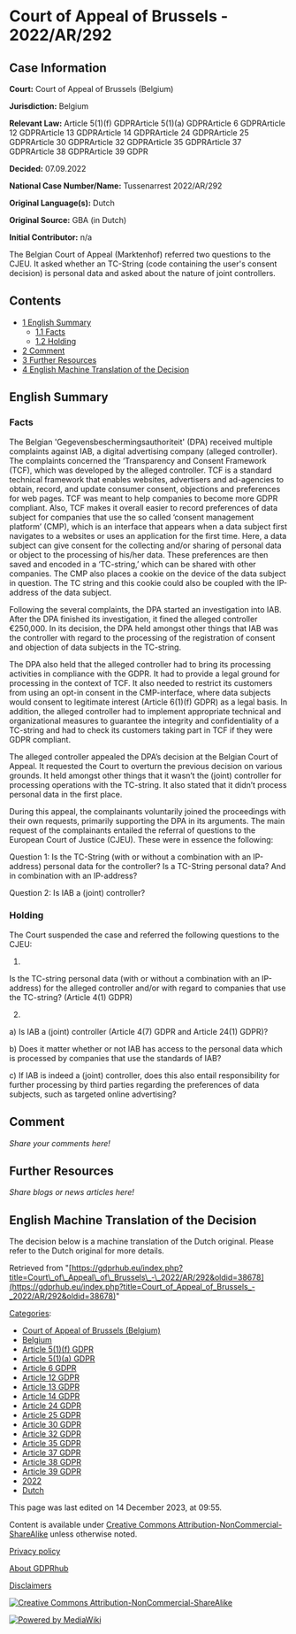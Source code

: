 # Court of Appeal of Brussels - 2022/AR/292

## Case Information

**Court:** Court of Appeal of Brussels (Belgium)

**Jurisdiction:** Belgium

**Relevant Law:** Article 5(1)(f) GDPRArticle 5(1)(a) GDPRArticle 6 GDPRArticle 12 GDPRArticle 13 GDPRArticle 14 GDPRArticle 24 GDPRArticle 25 GDPRArticle 30 GDPRArticle 32 GDPRArticle 35 GDPRArticle 37 GDPRArticle 38 GDPRArticle 39 GDPR

**Decided:** 07.09.2022

**National Case Number/Name:** Tussenarrest 2022/AR/292

**Original Language(s):** Dutch

**Original Source:** GBA (in Dutch)

**Initial Contributor:** n/a

The Belgian Court of Appeal (Marktenhof) referred two questions to the CJEU. It asked whether an TC-String (code containing the user's consent decision) is personal data and asked about the nature of joint controllers.

## Contents

*   [1 English Summary](#English_Summary)
    *   [1.1 Facts](#Facts)
    *   [1.2 Holding](#Holding)
*   [2 Comment](#Comment)
*   [3 Further Resources](#Further_Resources)
*   [4 English Machine Translation of the Decision](#English_Machine_Translation_of_the_Decision)

## English Summary

### Facts

The Belgian 'Gegevensbeschermingsauthoriteit' (DPA) received multiple complaints against IAB, a digital advertising company (alleged controller). The complaints concerned the ‘Transparency and Consent Framework (TCF), which was developed by the alleged controller. TCF is a standard technical framework that enables websites, advertisers and ad-agencies to obtain, record, and update consumer consent, objections and preferences for web pages. TCF was meant to help companies to become more GDPR compliant. Also, TCF makes it overall easier to record preferences of data subject for companies that use the so called ‘consent management platform’ (CMP), which is an interface that appears when a data subject first navigates to a websites or uses an application for the first time. Here, a data subject can give consent for the collecting and/or sharing of personal data or object to the processing of his/her data. These preferences are then saved and encoded in a ‘TC-string,’ which can be shared with other companies. The CMP also places a cookie on the device of the data subject in question. The TC string and this cookie could also be coupled with the IP-address of the data subject.

Following the several complaints, the DPA started an investigation into IAB. After the DPA finished its investigation, it fined the alleged controller €250,000. In its decision, the DPA held amongst other things that IAB was the controller with regard to the processing of the registration of consent and objection of data subjects in the TC-string.

The DPA also held that the alleged controller had to bring its processing activities in compliance with the GDPR. It had to provide a legal ground for processing in the context of TCF. It also needed to restrict its customers from using an opt-in consent in the CMP-interface, where data subjects would consent to legitimate interest (Article 6(1)(f) GDPR) as a legal basis. In addition, the alleged controller had to implement appropriate technical and organizational measures to guarantee the integrity and confidentiality of a TC-string and had to check its customers taking part in TCF if they were GDPR compliant.

The alleged controller appealed the DPA’s decision at the Belgian Court of Appeal. It requested the Court to overturn the previous decision on various grounds. It held amongst other things that it wasn’t the (joint) controller for processing operations with the TC-string. It also stated that it didn’t process personal data in the first place.  

During this appeal, the complainants voluntarily joined the proceedings with their own requests, primarily supporting the DPA in its arguments. The main request of the complainants entailed the referral of questions to the European Court of Justice (CJEU). These were in essence the following:

Question 1: Is the TC-String (with or without a combination with an IP-address) personal data for the controller? Is a TC-String personal data? And in combination with an IP-address?

Question 2: Is IAB a (joint) controller?

### Holding

The Court suspended the case and referred the following questions to the CJEU:

1)

Is the TC-string personal data (with or without a combination with an IP-address) for the alleged controller and/or with regard to companies that use the TC-string? (Article 4(1) GDPR)

2)

a) Is IAB a (joint) controller (Article 4(7) GDPR and Article 24(1) GDPR)?

b) Does it matter whether or not IAB has access to the personal data which is processed by companies that use the standards of IAB?

c) If IAB is indeed a (joint) controller, does this also entail responsibility for further processing by third parties regarding the preferences of data subjects, such as targeted online advertising?

## Comment

_Share your comments here!_

## Further Resources

_Share blogs or news articles here!_

## English Machine Translation of the Decision

The decision below is a machine translation of the Dutch original. Please refer to the Dutch original for more details.

Retrieved from "[https://gdprhub.eu/index.php?title=Court\_of\_Appeal\_of\_Brussels\_-\_2022/AR/292&oldid=38678](https://gdprhub.eu/index.php?title=Court_of_Appeal_of_Brussels_-_2022/AR/292&oldid=38678)"

[Categories](/index.php?title=Special:Categories "Special:Categories"):

*   [Court of Appeal of Brussels (Belgium)](/index.php?title=Category:Court_of_Appeal_of_Brussels_\(Belgium\) "Category:Court of Appeal of Brussels (Belgium)")
*   [Belgium](/index.php?title=Category:Belgium "Category:Belgium")
*   [Article 5(1)(f) GDPR](/index.php?title=Category:Article_5\(1\)\(f\)_GDPR "Category:Article 5(1)(f) GDPR")
*   [Article 5(1)(a) GDPR](/index.php?title=Category:Article_5\(1\)\(a\)_GDPR "Category:Article 5(1)(a) GDPR")
*   [Article 6 GDPR](/index.php?title=Category:Article_6_GDPR "Category:Article 6 GDPR")
*   [Article 12 GDPR](/index.php?title=Category:Article_12_GDPR "Category:Article 12 GDPR")
*   [Article 13 GDPR](/index.php?title=Category:Article_13_GDPR "Category:Article 13 GDPR")
*   [Article 14 GDPR](/index.php?title=Category:Article_14_GDPR "Category:Article 14 GDPR")
*   [Article 24 GDPR](/index.php?title=Category:Article_24_GDPR "Category:Article 24 GDPR")
*   [Article 25 GDPR](/index.php?title=Category:Article_25_GDPR "Category:Article 25 GDPR")
*   [Article 30 GDPR](/index.php?title=Category:Article_30_GDPR "Category:Article 30 GDPR")
*   [Article 32 GDPR](/index.php?title=Category:Article_32_GDPR "Category:Article 32 GDPR")
*   [Article 35 GDPR](/index.php?title=Category:Article_35_GDPR "Category:Article 35 GDPR")
*   [Article 37 GDPR](/index.php?title=Category:Article_37_GDPR "Category:Article 37 GDPR")
*   [Article 38 GDPR](/index.php?title=Category:Article_38_GDPR "Category:Article 38 GDPR")
*   [Article 39 GDPR](/index.php?title=Category:Article_39_GDPR "Category:Article 39 GDPR")
*   [2022](/index.php?title=Category:2022 "Category:2022")
*   [Dutch](/index.php?title=Category:Dutch "Category:Dutch")

This page was last edited on 14 December 2023, at 09:55.

Content is available under [Creative Commons Attribution-NonCommercial-ShareAlike](https://creativecommons.org/licenses/by-nc-sa/4.0/) unless otherwise noted.

[Privacy policy](/index.php?title=GDPRhub:Privacy_policy)

[About GDPRhub](/index.php?title=GDPRhub:About)

[Disclaimers](/index.php?title=GDPRhub:General_disclaimer)

[![Creative Commons Attribution-NonCommercial-ShareAlike](/resources/assets/licenses/cc-by-nc-sa.png)](https://creativecommons.org/licenses/by-nc-sa/4.0/)

[![Powered by MediaWiki](/resources/assets/poweredby_mediawiki_88x31.png)](https://www.mediawiki.org/)